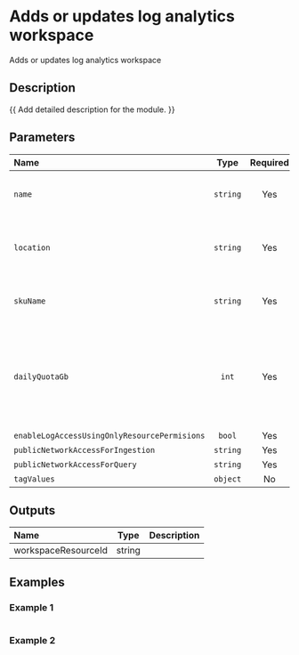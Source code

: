 # Adds or updates log analytics workspace

Adds or updates log analytics workspace

## Description

{{ Add detailed description for the module. }}

## Parameters

| Name                                         | Type     | Required | Description                                                                              |
| :------------------------------------------- | :------: | :------: | :--------------------------------------------------------------------------------------- |
| `name`                                       | `string` | Yes      | The name of the log analytics workspace                                                  |
| `location`                                   | `string` | Yes      | The location of the log analytics workspace                                              |
| `skuName`                                    | `string` | Yes      | The SKU of the log analytics workspace                                                   |
| `dailyQuotaGb`                               | `int`    | Yes      | The daily ingestion quota (in GB) of the log analytics workspace - use "-1" for no limit |
| `enableLogAccessUsingOnlyResourcePermisions` | `bool`   | Yes      |                                                                                          |
| `publicNetworkAccessForIngestion`            | `string` | Yes      |                                                                                          |
| `publicNetworkAccessForQuery`                | `string` | Yes      |                                                                                          |
| `tagValues`                                  | `object` | No       |                                                                                          |

## Outputs

| Name                | Type   | Description |
| :------------------ | :----: | :---------- |
| workspaceResourceId | string |             |

## Examples

### Example 1

```bicep
```

### Example 2

```bicep
```